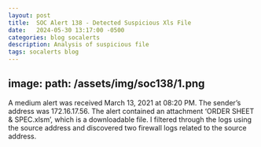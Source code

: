 ```yaml
---
layout: post
title:  SOC Alert 138 - Detected Suspicious Xls File
date:   2024-05-30 13:17:00 -0500
categories: blog socalerts
description: Analysis of suspicious file
tags: socalerts blog
---
```



image:
 path: /assets/img/soc138/1.png
---

A medium alert was received March 13, 2021 at 08:20 PM. The sender’s address was 172.16.17.56. The alert contained an attachment ‘ORDER SHEET & SPEC.xlsm’, which is a downloadable file. I filtered through the logs using the source address and discovered two firewall logs related to the source address.

